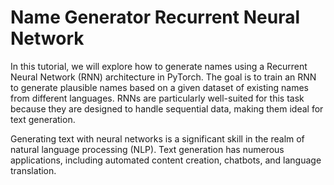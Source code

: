 # Name Generator Recurrent Neural Network

In this tutorial, we will explore how to generate names using a Recurrent Neural Network (RNN) architecture in PyTorch. The goal is to train an RNN to generate plausible names based on a given dataset of existing names from different languages. RNNs are particularly well-suited for this task because they are designed to handle sequential data, making them ideal for text generation.

Generating text with neural networks is a significant skill in the realm of natural language processing (NLP). Text generation has numerous applications, including automated content creation, chatbots, and language translation. 
